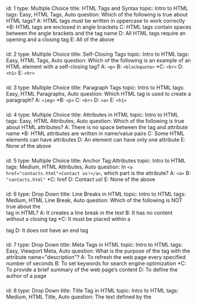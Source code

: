 ###
id: 1
type: Multiple Choice
title: HTML Tags and Syntax
topic: Intro to HTML
tags: Easy, HTML Tags, Auto 
question: Which of the following is true about HTML tags?
A: HTML tags must be written in uppercase to work correctly
*B: HTML tags are enclosed in angle brackets
C: HTML tags contain spaces between the angle brackets and the tag name
D: All HTML tags require an opening and a closing tag
E: All of the above
###
id: 2
type: Multiple Choice
title: Self-Closing Tags
topic: Intro to HTML
tags: Easy, HTML Tags, Auto
question: Which of the following is an example of an HTML element with a self-closing tag?
A: `<p>`
B: `<blockquote>`
*C: `<br>`
D: `<h1>`
E: `<hr>`
###
id: 3
type: Multiple Choice
title: Paragraph Tags
topic: Intro to HTML
tags: Easy, HTML Paragraphs, Auto
question: Which HTML tag is used to create a paragraph?
A: `<img>`
*B: `<p>`
C: `<br>`
D: `<a>`
E: `<h1>`
###
id: 4
type: Multiple Choice
title: Attributes in HTML
topic: Intro to HTML
tags: Easy, HTML Attributes, Auto
question: Which of the following is true about HTML attributes?
A: There is no space between the tag and attribute name
*B: HTML attributes are written in name/value pairs
C: Some HTML elements can have attributes
D: An element can have only one attribute
E: None of the above
###
id: 5
type: Multiple Choice
title: Anchor Tag Attributes
topic: Intro to HTML
tags: Medium, HTML Attributes, Auto
question: In `<a href="contacts.html">Contact us!</a>`, which part is the attribute?
A: `<a>`
B: `"contacts.html"`
*C: href
D: Contact us!
E: None of the above
###
id: 6
type: Drop Down
title: Line Breaks in HTML
topic: Intro to HTML
tags: Medium, HTML Line Break, Auto
question: Which of the following is NOT true about the <br> tag in HTML?
A: It creates a line break in the text
B: It has no content without a closing tag
*C: It must be placed within a <p> tag
D: It does not have an end tag
###
id: 7
type: Drop Down
title: Meta Tags in HTML
topic: Intro to HTML
tags: Easy, Viewport Meta, Auto
question: What is the purpose of the <meta> tag with the attribute name="description"?
A: To refresh the web page every specified number of seconds
B: To set keywords for search engine optimization
*C: To provide a brief summary of the web page’s content
D: To define the author of a page
###
id: 8
type: Drop Down
title: Title Tag in HTML
topic: Intro to HTML
tags: Medium, HTML Title, Auto
question: The text defined by the <title> tag appears ___ in a web page.
A: Inside the main content area
*B: As the title in the browser tab, bookmarks, and search engine results
C: As the title
D: At the beginning of each paragraph
###
id: 9
type: Drop Down
title: HTML Line Break Tag
topic: Intro to HTML
tags: Easy, HTML Line Break, Auto
question: The ___ tag is used to create a line break in HTML.
*A: <br>
B: <p>
C: <hr>
D: <h1>
###
id: 10
type: Drop Down
title: Nesting Elements in HTML
topic: Intro to HTML
tags: Medium, Nesting Elements, Auto
question: The ___ tag is used to correctly nest elements to display “HTML” in bold within a paragraph.
A: <strong> <p>HTML</p> </strong>
*B: <p> <strong>HTML</strong> </p>
C: <p> <em>HTML</em> </p>
D: <p>HTML<p> <strong> </strong>
###
id: 11
type: Check Box
title: HTML Structure Essentials
topic: Intro to HTML
tags: Medium, HTML Structure, Auto
question: Select all the components that are essential for a basic HTML structure.
*A: <!DOCTYPE html>
*B: <head>
*C: <body>
D: <footer>
*E: <html>
###
id: 12
type: Check Box
title: HTML Paragraph Tag
topic: Intro to HTML
tags: Medium, HTML Paragraph, Auto
question: Which of the following statements accurately describe the <p> tag?
*A: It groups sentences and sections of text together.
*B: It displays text as a block that starts on a new line.
C: It preserves extra spaces and line breaks in the content.
D: It can be used to format text as preformatted content.
E: Text inside <p> tags is displayed as a continuous line.
###
id: 13
type: Check Box
title: HTML Comments Purpose
topic: Intro to HTML
tags: Easy, HTML Comments, Auto
question: What are the purposes of using comments in HTML?
*A: To help document the HTML source code.
*B: To provide notes for other developers.
C: To style elements on the page.
*D: To assist in debugging HTML code.
E: To ensure elements are displayed on the webpage.
###
id: 14
type: Check Box
title: HTML Document Structure
topic: Intro to HTML
tags: Medium, HTML Structure, Auto
question: Which statements are not true about the structure of an HTML document?
A: The HTML document is divided into head and body sections.
*B: The <head> element contains the visible content of the page.
C: The <title> tag is used to specify the document's title.
*D: The <body> section contains meta information about the page.
E: The HTML document must start with a <html> tag after the DOCTYPE declaration.
###
id: 15
type: Check Box
title: HTML Headings Information
topic: Intro to HTML
tags: Medium, HTML Headings, Auto
question: Which of the following are true about HTML headings?
*A: HTML headings range from <h1> to <h6>, where <h1> is the most important.
*B: Headings are used to structure the content and improve SEO.
C: All headings are treated as inline elements by default.
*D: The <h1> tag is typically used for the main title of the page.
*E: Headings cannot be nested within other elements.
###
id: 16
type: String Input
title: Writing a Heading in HTML
topic: Intro to HTML
tags: Easy, HTML Headings, Auto
question: Write “This is a heading” using the H1 tag
answer: <h1> This is a heading </h1>
###
id: 17
type: String Input
title: Nested HTML Elements
topic: Intro to HTML
tags: Medium, Nesting Elements, Manual
question: Provide an example of properly nested HTML elements using the sentence “My dog is very friendly.” The word “very” should be bold.
answer: <p> My dog is <strong> very </strong> friendly. </p>
###
